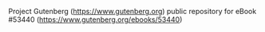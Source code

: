 Project Gutenberg (https://www.gutenberg.org) public repository for
eBook #53440 (https://www.gutenberg.org/ebooks/53440)

